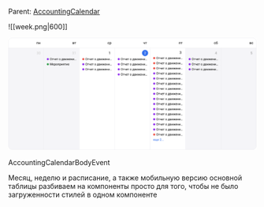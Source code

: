 Parent: [AccountingCalendar](../AccountingCalendar.md)

![[week.png|600]]

<img src="../../assets/week.png" width="600">

AccountingCalendarBodyEvent

Месяц, неделю и расписание, a также мобильную версию основной таблицы разбиваем на компоненты просто для того, чтобы не было загруженности стилей в одном компоненте
